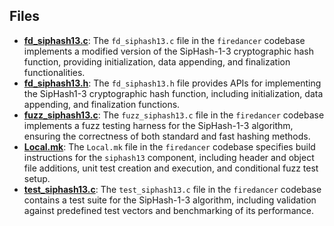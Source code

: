 
## Files
- **[fd_siphash13.c](siphash13/fd_siphash13.c.driver.md)**: The `fd_siphash13.c` file in the `firedancer` codebase implements a modified version of the SipHash-1-3 cryptographic hash function, providing initialization, data appending, and finalization functionalities.
- **[fd_siphash13.h](siphash13/fd_siphash13.h.driver.md)**: The `fd_siphash13.h` file provides APIs for implementing the SipHash1-3 cryptographic hash function, including initialization, data appending, and finalization functions.
- **[fuzz_siphash13.c](siphash13/fuzz_siphash13.c.driver.md)**: The `fuzz_siphash13.c` file in the `firedancer` codebase implements a fuzz testing harness for the SipHash-1-3 algorithm, ensuring the correctness of both standard and fast hashing methods.
- **[Local.mk](siphash13/Local.mk.driver.md)**: The `Local.mk` file in the `firedancer` codebase specifies build instructions for the `siphash13` component, including header and object file additions, unit test creation and execution, and conditional fuzz test setup.
- **[test_siphash13.c](siphash13/test_siphash13.c.driver.md)**: The `test_siphash13.c` file in the `firedancer` codebase contains a test suite for the SipHash-1-3 algorithm, including validation against predefined test vectors and benchmarking of its performance.
